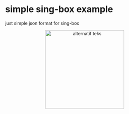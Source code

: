 # simple sing-box example
just simple json format for sing-box

<p align="center"><img src="https://user-images.githubusercontent.com/37446681/230738239-8c8e7f82-7910-4677-9922-278061e79f5a.jpg" alt="alternatif teks" width="250" height="250"></p>
